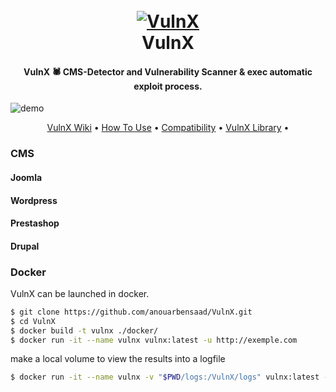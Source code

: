 <h1 align="center">
  <br>
  <a href="https://github.com/anouarbensaad/VulnX"><img src="https://i.ibb.co/kXW18B6/vulnxsmall.png" alt="VulnX"></a>
  <br>
  VulnX
  <br>
</h1>

<h4 align="center">VulnX 🕷️ CMS-Detector and Vulnerability Scanner & exec automatic exploit process.</h4>

![demo](https://i.ibb.co/yQP80Ss/New-Project-2.jpg)

<p align="center">
  <a href="#">VulnX Wiki</a> •
  <a href="#">How To Use</a> •
  <a href="#">Compatibility</a> •
  <a href="#">VulnX Library</a> •
</p>

### CMS

#### Joomla


#### Wordpress


#### Prestashop


#### Drupal 


### Docker

VulnX can be launched in docker.

```bash
$ git clone https://github.com/anouarbensaad/VulnX.git
$ cd VulnX
$ docker build -t vulnx ./docker/
$ docker run -it --name vulnx vulnx:latest -u http://exemple.com
```

make a local volume to view the results into a logfile

```bash
$ docker run -it --name vulnx -v "$PWD/logs:/VulnX/logs" vulnx:latest -u http://exemple.com
```
